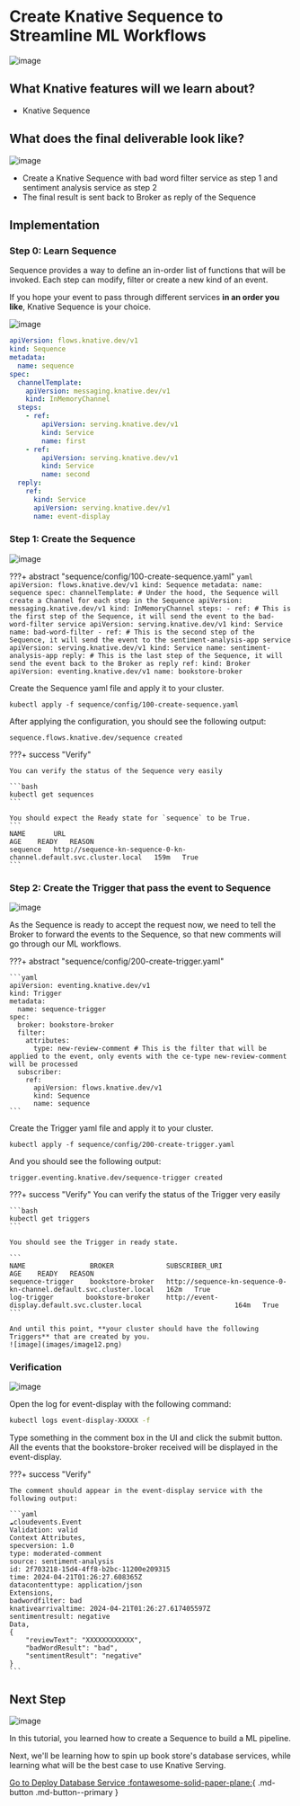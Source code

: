 # **Create Knative Sequence to Streamline ML Workflows**

![image](images/image8.png)

## **What Knative features will we learn about?**

- Knative Sequence

## **What does the final deliverable look like?**

![image](images/image1.png)

- Create a Knative Sequence with bad word filter service as step 1 and sentiment analysis service as step 2
- The final result is sent back to Broker as reply of the Sequence

## **Implementation**

### **Step 0: Learn Sequence**

Sequence provides a way to define an in-order list of functions that will be invoked. Each step can modify, filter or create a new kind of an event.

If you hope your event to pass through different services **in an order you like**, Knative Sequence is your choice.

![image](images/image3.png)


```yaml
apiVersion: flows.knative.dev/v1
kind: Sequence
metadata:
  name: sequence
spec:
  channelTemplate:
    apiVersion: messaging.knative.dev/v1
    kind: InMemoryChannel
  steps:
    - ref:
        apiVersion: serving.knative.dev/v1
        kind: Service
        name: first
    - ref:
        apiVersion: serving.knative.dev/v1
        kind: Service
        name: second
  reply:
    ref:
      kind: Service
      apiVersion: serving.knative.dev/v1
      name: event-display
```

### **Step 1: Create the Sequence**

![image](images/image9.png)

???+ abstract "sequence/config/100-create-sequence.yaml"
    ```yaml 
    apiVersion: flows.knative.dev/v1
    kind: Sequence
    metadata:
      name: sequence
    spec:
      channelTemplate: # Under the hood, the Sequence will create a Channel for each step in the Sequence
        apiVersion: messaging.knative.dev/v1
        kind: InMemoryChannel
      steps:
        - ref: # This is the first step of the Sequence, it will send the event to the bad-word-filter service
            apiVersion: serving.knative.dev/v1
            kind: Service
            name: bad-word-filter
        - ref: # This is the second step of the Sequence, it will send the event to the sentiment-analysis-app service
            apiVersion: serving.knative.dev/v1
            kind: Service
            name: sentiment-analysis-app
      reply: # This is the last step of the Sequence, it will send the event back to the Broker as reply
        ref:
          kind: Broker
          apiVersion: eventing.knative.dev/v1
          name: bookstore-broker
    ```

Create the Sequence yaml file and apply it to your cluster. 

```
kubectl apply -f sequence/config/100-create-sequence.yaml
```

After applying the configuration, you should see the following output:

```
sequence.flows.knative.dev/sequence created
```


???+ success "Verify"

    You can verify the status of the Sequence very easily

    ```bash
    kubectl get sequences
    ```

    You should expect the Ready state for `sequence` to be True.
    ```
    NAME       URL                                                                  AGE    READY   REASON
    sequence   http://sequence-kn-sequence-0-kn-channel.default.svc.cluster.local   159m   True    
    ```

### **Step 2: Create the Trigger that pass the event to Sequence**

![image](images/image7.png)

As the Sequence is ready to accept the request now, we need to tell the Broker to forward the events to the Sequence, so that new comments will go through our ML workflows.


???+ abstract "sequence/config/200-create-trigger.yaml"

    ```yaml
    apiVersion: eventing.knative.dev/v1
    kind: Trigger
    metadata:
      name: sequence-trigger
    spec:
      broker: bookstore-broker
      filter:
        attributes:
          type: new-review-comment # This is the filter that will be applied to the event, only events with the ce-type new-review-comment will be processed
      subscriber:
        ref:
          apiVersion: flows.knative.dev/v1
          kind: Sequence
          name: sequence
    ```

Create the Trigger yaml file and apply it to your cluster.

```
kubectl apply -f sequence/config/200-create-trigger.yaml
```

And you should see the following output:

```
trigger.eventing.knative.dev/sequence-trigger created
```


???+ success "Verify"
    You can verify the status of the Trigger very easily

    ```bash
    kubectl get triggers
    ```

    You should see the Trigger in ready state.

    ```
    NAME                BROKER             SUBSCRIBER_URI                                                       AGE    READY   REASON
    sequence-trigger    bookstore-broker   http://sequence-kn-sequence-0-kn-channel.default.svc.cluster.local   162m   True    
    log-trigger        bookstore-broker    http://event-display.default.svc.cluster.local                       164m   True    
    ```

    And until this point, **your cluster should have the following Triggers** that are created by you.
    ![image](images/image12.png)



### **Verification**

![image](images/image11.png)

Open the log for event-display with the following command:

```bash
kubectl logs event-display-XXXXX -f
```

Type something in the comment box in the UI and click the submit button. All the events that the bookstore-broker received will be displayed in the event-display.

???+ success "Verify"

    The comment should appear in the event-display service with the following output:

    ```yaml
    ☁️cloudevents.Event
    Validation: valid
    Context Attributes,
    specversion: 1.0
    type: moderated-comment
    source: sentiment-analysis
    id: 2f703218-15d4-4ff8-b2bc-11200e209315
    time: 2024-04-21T01:26:27.608365Z
    datacontenttype: application/json
    Extensions,
    badwordfilter: bad
    knativearrivaltime: 2024-04-21T01:26:27.617405597Z
    sentimentresult: negative
    Data,
    {
        "reviewText": "XXXXXXXXXXXX",
        "badWordResult": "bad",
        "sentimentResult": "negative"
    }
    ```

## **Next Step**

![image](images/image4.png)

In this tutorial, you learned how to create a Sequence to build a ML pipeline.

Next, we'll be learning how to spin up book store's database services, while learning what will be the best case to use Knative Serving.

[Go to Deploy Database Service :fontawesome-solid-paper-plane:](../page-5/deploy-database-service.md){ .md-button .md-button--primary }
